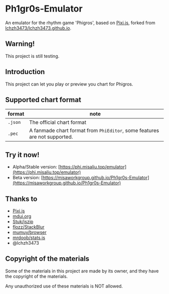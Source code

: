 # Ph1gr0s-Emulator
An emulator for the rhythm game 'Phigros', based on [Pixi.js](https://github.com/pixijs/pixijs), forked from [lchzh3473/lchzh3473.github.io](https://github.com/lchzh3473/lchzh3473.github.io).

## Warning!
This project is still testing.

## Introduction
This project can let you play or preview you chart for Phigros.

## Supported chart format
| format  | note |
| ------- | -------- |
| `.json` | The official chart format |
| `.pec`  | A fanmade chart format from `PhiEditor`, some features are not supported. |

## Try it now!
* Alpha/Stable version: [https://phi.misaliu.top/emulator](https://phi.misaliu.top/emulator)
* Beta version: [https://misaworkgroup.github.io/Ph1gr0s-Emulator](https://misaworkgroup.github.io/Ph1gr0s-Emulator)

## Thanks to
* [Pixi.js](https://pixijs.com)
* [mdui.org](https://mdui.org)
* [Stuk/jszip](https://github.com/Stuk/jszip)
* [flozz/StackBlur](https://github.com/flozz/StackBlur)
* [mumuy/browser](https://github.com/mumuy/browser)
* [mrdoob/stats.js](https://github.com/mrdoob/stats.js)
* @lchzh3473

## Copyright of the materials
Some of the materials in this project are made by its owner, and they have the copyright of the materials.

Any unauthorized use of these materials is NOT allowed.